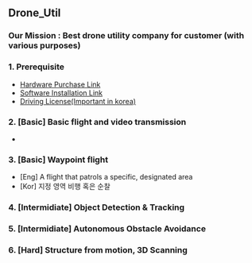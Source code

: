 ## Drone_Util

### Our Mission : Best drone utility company for customer (with various purposes)


### 1. Prerequisite
  - [Hardware Purchase Link]()
  - [Software Installation Link]()
  - [Driving License(Important in korea)]()


### 2. [Basic] Basic flight and video transmission 
- 

### 3. [Basic] Waypoint flight 
- [Eng] A flight that patrols a specific, designated area
- [Kor] 지정 영역 비행 혹은 순찰


### 4. [Intermidiate] Object Detection & Tracking


### 5. [Intermidiate] Autonomous Obstacle Avoidance


### 6. [Hard] Structure from motion, 3D Scanning
